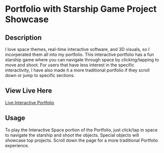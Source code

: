 # Portfolio with Starship Game Project Showcase

## Description

I love space themes, real-time interactive software, and 3D visuals, so I incorperated them all into my portfolio.
This interactive portfolio has a fun starship game where you can navigate through space by clicking/tapping to move and shoot.
For users that have less interest in the specific interactivity, I have also made it a more traditional portfolio if they scroll down or jump to specific sections.

## View Live Here

[Live Interactive Portfolio](https://thefrank86.github.io/Portfolio/)

## Usage

To play the Interactive Space portion of the Portfolio, just click/tap in space to navigate the starship and shoot the objects.  Special objects will showcase top projects. Scroll down the page for a more traditional Portfolio experience.